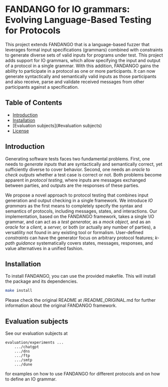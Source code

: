 # FANDANGO for IO grammars: Evolving Language-Based Testing for Protocols

This project extends FANDANGO that is a language-based fuzzer that leverages formal input specifications (grammars) combined with constraints to generate diverse sets of valid inputs for programs under test.
This project adds support for IO grammars, which allow specifying the input and output of a protocol in a single grammar.
With this addition, FANDANGO gains the ability to participate in a protocol as one or more participants. 
It can now generate syntactically and semantically valid inputs as those participants and also receive, parse and validate received messages from other participants against a specification. 

## Table of Contents

- [Introduction](#introduction)
- [Installation](#installation)
- [Evaluation subjects](#evaluation subjects)
- [License](#license)

## Introduction

Generating software tests faces two fundamental problems.
First, one needs to _generate inputs_ that are syntactically and semantically correct, yet sufficiently diverse to cover behavior.
Second, one needs an _oracle_ to _check outputs_ whether a test case is correct or not.
Both problems become apparent in _protocol testing_, where inputs are messages exchanged between parties, and outputs are the responses of these parties.

We propose a novel approach to protocol testing that combines input generation and output checking in a single framework. We introduce _IO grammars_ as the first means to completely specify the syntax and semantics of protocols, including messages, states, and interactions.
Our implementation, based on the FANDANGO framework, takes a single \IO grammar, and can act as a _test generator,_ as a _mock object,_ and as an _oracle_ for a _client,_ a _server,_ or both (or actually any number of parties), a versatility not found in any existing tool or formalism.
User-defined _constraints_ can have the generator focus on arbitrary protocol features; _$k$-path guidance_ systematically covers states, messages, responses, and value alternatives in a unified fashion.


## Installation
To install FANDANGO, you can use the provided makefile. This will install the package and its dependencies.

```bash
make install
```
Please check the original README at /README_ORIGINAL.md for further information about the original FANDANGO framework.


## Evaluation subjects
See our evaluation subjects at
```
evaluation/experiments ...
    .../chatgpt
    .../dns
    .../ftp
    .../smtp
    .../dune
```
for examples on how to use FANDANGO for different protocols and on how to define an IO grammar.